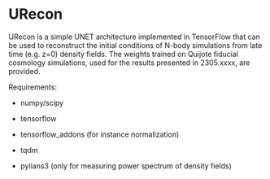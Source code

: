 # URecon

URecon is a simple UNET architecture implemented in TensorFlow that can be used to reconstruct the initial conditions of N-body simulations from late time (e.g. z=0) density fields.
The weights trained on Quijote fiducial cosmology simulations, used for the results presented in 2305.xxxx, are provided.

Requirements:

 - numpy/scipy

- tensorflow

- tensorflow_addons (for instance normalization)

- tqdm

- pylians3 (only for measuring power spectrum of density fields)

